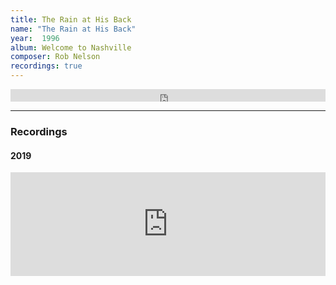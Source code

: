```yaml
---
title: The Rain at His Back
name: "The Rain at His Back"
year:  1996
album: Welcome to Nashville
composer: Rob Nelson
recordings: true
---
```

<iframe width="100%" height="20" scrolling="no" frameborder="no" allow="autoplay" src="https://w.soundcloud.com/player/?url=https%3A//api.soundcloud.com/tracks/481066932&color=%23ff5500&inverse=false&auto_play=false&show_user=true"></iframe>
<hr/>
<h3>Recordings</h3>

<h4>2019</h4>

<iframe width="100%" height="166" scrolling="no" frameborder="no" allow="autoplay" src="https://w.soundcloud.com/player/?url=https%3A//api.soundcloud.com/tracks/481066932&color=%23ff5500&auto_play=false&hide_related=false&show_comments=true&show_user=true&show_reposts=false&show_teaser=true"></iframe>
